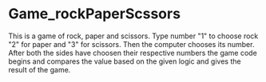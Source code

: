 # Game_rockPaperScssors
This is a game of rock, paper and scissors.
Type number "1" to choose rock "2" for paper and "3" for scissors.
Then the computer chooses its number.
After both the sides have choosen their respective numbers the game code begins and compares the value based on the given logic and gives the result of the game.
